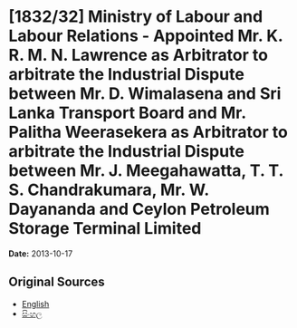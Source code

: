 # [1832/32] Ministry of Labour and Labour Relations - Appointed Mr. K. R. M. N. Lawrence as Arbitrator to arbitrate the Industrial Dispute between Mr. D. Wimalasena and Sri Lanka Transport Board and Mr. Palitha Weerasekera as Arbitrator to arbitrate the Industrial Dispute between Mr. J. Meegahawatta, T. T. S. Chandrakumara, Mr. W. Dayananda and Ceylon Petroleum Storage Terminal Limited

**Date:** 2013-10-17

## Original Sources

- [English](https://documents.gov.lk/view/extra-gazettes/2013/10/1832-32_E.pdf)
- [සිංහල](https://documents.gov.lk/view/extra-gazettes/2013/10/1832-32_S.pdf)
